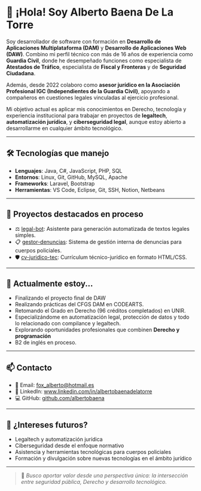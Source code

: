 # 👋 ¡Hola! Soy Alberto Baena De La Torre

Soy desarrollador de software con formación en **Desarrollo de Aplicaciones Multiplataforma (DAM)** y **Desarrollo de Aplicaciones Web (DAW)**. Combino mi perfil técnico con más de 16 años de experiencia como **Guardia Civil**, donde he desempeñado funciones como especialista de **Atestados de Tráfico**, especialista de **Fiscal y Fronteras** y de **Seguridad Ciudadana**.

Además, desde 2022 colaboro como **asesor jurídico en la Asociación Profesional IGC (Independientes de la Guardia Civil)**, apoyando a compañeros en cuestiones legales vinculadas al ejercicio profesional.

Mi objetivo actual es aplicar mis conocimientos en Derecho, tecnología y experiencia institucional para trabajar en proyectos de **legaltech**, **automatización jurídica**, y **ciberseguridad legal**, aunque estoy abierto a desarrollarme en cualquier ámbito tecnológico.

---

## 🛠️ Tecnologías que manejo

- **Lenguajes**: Java, C#, JavaScript, PHP, SQL
- **Entornos**: Linux, Git, GitHub, MySQL, Apache
- **Frameworks**: Laravel, Bootstrap
- **Herramientas**: VS Code, Eclipse, Git, SSH, Notion, Netbeans

---

## 💼 Proyectos destacados en proceso

- ⚖️ [legal-bot](https://github.com/usuario/legal-bot): Asistente para generación automatizada de textos legales simples.
- 📋 [gestor-denuncias](https://github.com/usuario/gestor-denuncias): Sistema de gestión interna de denuncias para cuerpos policiales.
- 🛡️ [cv-juridico-tec](https://github.com/usuario/cv-juridico-tec): Currículum técnico-jurídico en formato HTML/CSS.

---

## 🚀 Actualmente estoy...

- Finalizando el proyecto final de DAW
- Realizando prácticas del CFGS DAM en CODEARTS.
- Retomando el Grado en Derecho (96 créditos completados) en UNIR.
- Especializándome en automatización legal, protección de datos y todo lo relacionado con compilance y legaltech.
- Explorando oportunidades profesionales que combinen **Derecho y programación**
- B2 de inglés en proceso.

---

## 📫 Contacto

- 📧 Email: fox_alberto@hotmail.es  
- 🔗 LinkedIn: www.linkedin.com/in/albertobaenadelatorre  
- 💻 GitHub: [github.com/albertobaena](https://github.com/borreguitoBebe)

---

## 🧩 ¿Intereses futuros?

- Legaltech y automatización jurídica
- Ciberseguridad desde el enfoque normativo
- Asistencia y herramientas tecnológicas para cuerpos policiales
- Formación y divulgación sobre nuevas tecnologías en el ámbito jurídico

---

> 📌 *Busco aportar valor desde una perspectiva única: la intersección entre seguridad pública, Derecho y desarrollo tecnológico.*
